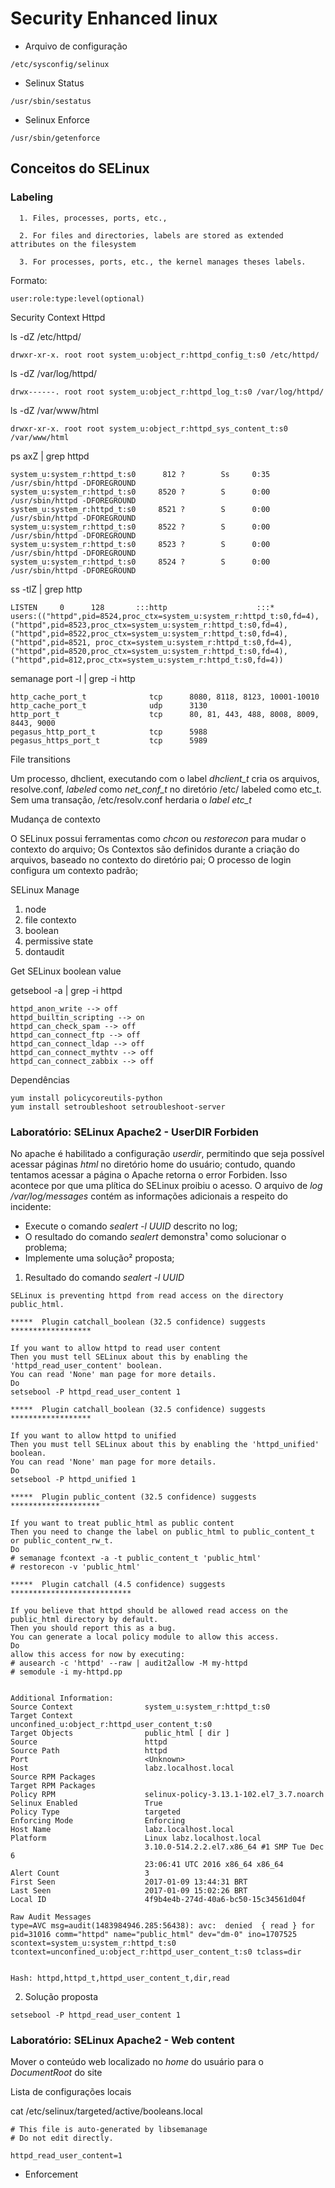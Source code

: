 # Security Enhanced linux


+ Arquivo de configuração

```text
/etc/sysconfig/selinux
```

+ Selinux Status

```text
/usr/sbin/sestatus
```

+ Selinux Enforce

```text
/usr/sbin/getenforce
```

## Conceitos do SELinux

### Labeling

```text
  1. Files, processes, ports, etc.,

  2. For files and directories, labels are stored as extended attributes on the filesystem

  3. For processes, ports, etc., the kernel manages theses labels.
```

Formato:

```text
user:role:type:level(optional)
```

Security Context Httpd

ls -dZ /etc/httpd/

```text
drwxr-xr-x. root root system_u:object_r:httpd_config_t:s0 /etc/httpd/
```

ls -dZ /var/log/httpd/

```text
drwx------. root root system_u:object_r:httpd_log_t:s0 /var/log/httpd/
```

ls -dZ /var/www/html

```text
drwxr-xr-x. root root system_u:object_r:httpd_sys_content_t:s0 /var/www/html
```

ps axZ | grep httpd

```text
system_u:system_r:httpd_t:s0      812 ?        Ss     0:35 /usr/sbin/httpd -DFOREGROUND
system_u:system_r:httpd_t:s0     8520 ?        S      0:00 /usr/sbin/httpd -DFOREGROUND
system_u:system_r:httpd_t:s0     8521 ?        S      0:00 /usr/sbin/httpd -DFOREGROUND
system_u:system_r:httpd_t:s0     8522 ?        S      0:00 /usr/sbin/httpd -DFOREGROUND
system_u:system_r:httpd_t:s0     8523 ?        S      0:00 /usr/sbin/httpd -DFOREGROUND
system_u:system_r:httpd_t:s0     8524 ?        S      0:00 /usr/sbin/httpd -DFOREGROUND
```

ss -tlZ | grep http

```text
LISTEN     0      128       :::http                    :::*                     users:(("httpd",pid=8524,proc_ctx=system_u:system_r:httpd_t:s0,fd=4),("httpd",pid=8523,proc_ctx=system_u:system_r:httpd_t:s0,fd=4),("httpd",pid=8522,proc_ctx=system_u:system_r:httpd_t:s0,fd=4),("httpd",pid=8521, proc_ctx=system_u:system_r:httpd_t:s0,fd=4),("httpd",pid=8520,proc_ctx=system_u:system_r:httpd_t:s0,fd=4),("httpd",pid=812,proc_ctx=system_u:system_r:httpd_t:s0,fd=4))
```

semanage port -l | grep -i http

```text
http_cache_port_t              tcp      8080, 8118, 8123, 10001-10010
http_cache_port_t              udp      3130
http_port_t                    tcp      80, 81, 443, 488, 8008, 8009, 8443, 9000
pegasus_http_port_t            tcp      5988
pegasus_https_port_t           tcp      5989
```

File transitions

Um processo, dhclient, executando com o label *dhclient_t* cria os arquivos, resolve.conf, _labeled_ como *net_conf_t* no diretório /etc/ labeled como etc_t. Sem uma transação, /etc/resolv.conf herdaria o _label_ *etc_t*

Mudança de contexto

O SELinux possui ferramentas como *_chcon_* ou *_restorecon_* para mudar o contexto do arquivo;
Os Contextos são definidos durante a criação do arquivos, baseado no contexto do diretório pai;
O processo de login configura um contexto padrão;

SELinux Manage

1. node
2. file contexto
3. boolean
4. permissive state
5. dontaudit


Get SELinux boolean value

getsebool -a | grep  -i httpd

```text
httpd_anon_write --> off
httpd_builtin_scripting --> on
httpd_can_check_spam --> off
httpd_can_connect_ftp --> off
httpd_can_connect_ldap --> off
httpd_can_connect_mythtv --> off
httpd_can_connect_zabbix --> off
```

Dependências

```text
yum install policycoreutils-python
yum install setroubleshoot setroubleshoot-server
```

### Laboratório: SELinux Apache2 - UserDIR Forbiden

No apache é habilitado a configuração _userdir_, permitindo que seja possível acessar páginas _html_ no diretório home do usuário; contudo, quando tentamos acessar a página o Apache retorna o error Forbiden. Isso acontece por que uma plítica do SELinux proibiu o acesso.
O arquivo de _log_ _/var/log/messages_ contém as informações adicionais a respeito do incidente:

+ Execute o comando _sealert -l UUID_ descrito no log;
+ O resultado do comando _sealert_ demonstra¹ como solucionar o problema;
+ Implemente uma solução² proposta;

1. Resultado do comando *_sealert -l UUID_*

```text
SELinux is preventing httpd from read access on the directory public_html.

*****  Plugin catchall_boolean (32.5 confidence) suggests   ******************

If you want to allow httpd to read user content
Then you must tell SELinux about this by enabling the 'httpd_read_user_content' boolean.
You can read 'None' man page for more details.
Do
setsebool -P httpd_read_user_content 1

*****  Plugin catchall_boolean (32.5 confidence) suggests   ******************

If you want to allow httpd to unified
Then you must tell SELinux about this by enabling the 'httpd_unified' boolean.
You can read 'None' man page for more details.
Do
setsebool -P httpd_unified 1

*****  Plugin public_content (32.5 confidence) suggests   ********************

If you want to treat public_html as public content
Then you need to change the label on public_html to public_content_t or public_content_rw_t.
Do
# semanage fcontext -a -t public_content_t 'public_html'
# restorecon -v 'public_html'

*****  Plugin catchall (4.5 confidence) suggests   ***************************

If you believe that httpd should be allowed read access on the public_html directory by default.
Then you should report this as a bug.
You can generate a local policy module to allow this access.
Do
allow this access for now by executing:
# ausearch -c 'httpd' --raw | audit2allow -M my-httpd
# semodule -i my-httpd.pp


Additional Information:
Source Context                system_u:system_r:httpd_t:s0
Target Context                unconfined_u:object_r:httpd_user_content_t:s0
Target Objects                public_html [ dir ]
Source                        httpd
Source Path                   httpd
Port                          <Unknown>
Host                          labz.localhost.local
Source RPM Packages
Target RPM Packages
Policy RPM                    selinux-policy-3.13.1-102.el7_3.7.noarch
Selinux Enabled               True
Policy Type                   targeted
Enforcing Mode                Enforcing
Host Name                     labz.localhost.local
Platform                      Linux labz.localhost.local
                              3.10.0-514.2.2.el7.x86_64 #1 SMP Tue Dec 6
                              23:06:41 UTC 2016 x86_64 x86_64
Alert Count                   3
First Seen                    2017-01-09 13:44:31 BRT
Last Seen                     2017-01-09 15:02:26 BRT
Local ID                      4f9b4e4b-274d-40a6-bc50-15c34561d04f

Raw Audit Messages
type=AVC msg=audit(1483984946.285:56438): avc:  denied  { read } for  pid=31016 comm="httpd" name="public_html" dev="dm-0" ino=1707525 scontext=system_u:system_r:httpd_t:s0 tcontext=unconfined_u:object_r:httpd_user_content_t:s0 tclass=dir


Hash: httpd,httpd_t,httpd_user_content_t,dir,read
```

2. Solução proposta

```text
setsebool -P httpd_read_user_content 1
```

### Laboratório: SELinux Apache2 - Web content

Mover o conteúdo web localizado no _home_ do usuário para o _DocumentRoot_ do site


Lista de configurações locais

cat /etc/selinux/targeted/active/booleans.local 



```text
# This file is auto-generated by libsemanage
# Do not edit directly.

httpd_read_user_content=1
```

+ Enforcement
